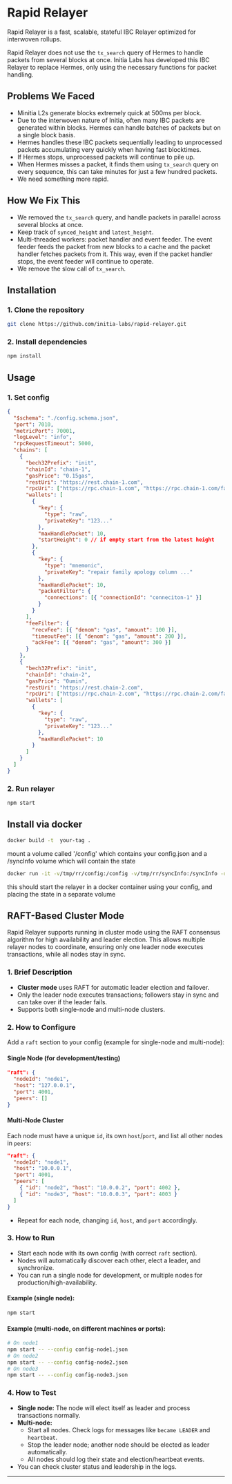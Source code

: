 # Rapid Relayer

Rapid Relayer is a fast, scalable, stateful IBC Relayer optimized for interwoven rollups.

Rapid Relayer does not use the `tx_search` query of Hermes to handle packets from several blocks at once. Initia Labs has developed this IBC Relayer to replace Hermes, only using the necessary functions for packet handling.

## Problems We Faced

- Minitia L2s generate blocks extremely quick at 500ms per block.
- Due to the interwoven nature of Initia, often many IBC packets are generated within blocks. Hermes can handle batches of packets but on a single block basis.
- Hermes handles these IBC packets sequentially leading to unprocessed packets accumulating very quickly when having fast blocktimes.
- If Hermes stops, unprocessed packets will continue to pile up.
- When Hermes misses a packet, it finds them using `tx_search` query on every sequence, this can take minutes for just a few hundred packets.
- We need something more rapid.

## How We Fix This

- We removed the `tx_search` query, and handle packets in parallel across several blocks at once.
- Keep track of `synced_height` and `latest_height`.
- Multi-threaded workers: packet handler and event feeder. The event feeder feeds the packet from new blocks to a cache and the packet handler fetches packets from it. This way, even if the packet handler stops, the event feeder will continue to operate.
- We remove the slow call of `tx_search`.

## Installation

### 1. Clone the repository

```bash
git clone https://github.com/initia-labs/rapid-relayer.git
```

### 2. Install dependencies

```bash
npm install
```

## Usage

### 1. Set config

```json
{
  "$schema": "./config.schema.json",
  "port": 7010,
  "metricPort": 70001,
  "logLevel": "info",
  "rpcRequestTimeout": 5000,
  "chains": [
    {
      "bech32Prefix": "init",
      "chainId": "chain-1",
      "gasPrice": "0.15gas",
      "restUri": "https://rest.chain-1.com",
      "rpcUri": ["https://rpc.chain-1.com", "https://rpc.chain-1.com/fallback"],
      "wallets": [
        {
          "key": {
            "type": "raw",
            "privateKey": "123..."
          },
          "maxHandlePacket": 10,
          "startHeight": 0 // if empty start from the latest height
        },
        {
          "key": {
            "type": "mnemonic",
            "privateKey": "repair family apology column ..."
          },
          "maxHandlePacket": 10,
          "packetFilter": {
            "connections": [{ "connectionId": "conneciton-1" }]
          }
        }
      ],
      "feeFilter": {
        "recvFee": [{ "denom": "gas", "amount": 100 }],
        "timeoutFee": [{ "denom": "gas", "amount": 200 }],
        "ackFee": [{ "denom": "gas", "amount": 300 }]
      }
    },
    {
      "bech32Prefix": "init",
      "chainId": "chain-2",
      "gasPrice": "0umin",
      "restUri": "https://rest.chain-2.com",
      "rpcUri": ["https://rpc.chain-2.com", "https://rpc.chain-2.com/fallback"],
      "wallets": [
        {
          "key": {
            "type": "raw",
            "privateKey": "123..."
          },
          "maxHandlePacket": 10
        }
      ]
    }
  ]
}
```

### 2. Run relayer

```bash
npm start
```

## Install via docker

```bash
docker build -t  your-tag .
```

mount a volume called '/config' which contains your config.json
and a /syncInfo volume which will contain the state

```bash
docker run -it -v/tmp/rr/config:/config -v/tmp/rr/syncInfo:/syncInfo -d  rapid-relayer:latest
```

this should start the relayer in a docker container using your config, and placing the state in a separate volume

## RAFT-Based Cluster Mode

Rapid Relayer supports running in cluster mode using the RAFT consensus algorithm for high availability and leader election. This allows multiple relayer nodes to coordinate, ensuring only one leader node executes transactions, while all nodes stay in sync.

### 1. Brief Description
- **Cluster mode** uses RAFT for automatic leader election and failover.
- Only the leader node executes transactions; followers stay in sync and can take over if the leader fails.
- Supports both single-node and multi-node clusters.

### 2. How to Configure

Add a `raft` section to your config (example for single-node and multi-node):

#### Single Node (for development/testing)
```json
"raft": {
  "nodeId": "node1",
  "host": "127.0.0.1",
  "port": 4001,
  "peers": []
}
```

#### Multi-Node Cluster
Each node must have a unique `id`, its own `host`/`port`, and list all other nodes in `peers`:
```json
"raft": {
  "nodeId": "node1",
  "host": "10.0.0.1",
  "port": 4001,
  "peers": [
    { "id": "node2", "host": "10.0.0.2", "port": 4002 },
    { "id": "node3", "host": "10.0.0.3", "port": 4003 }
  ]
}
```
- Repeat for each node, changing `id`, `host`, and `port` accordingly.

### 3. How to Run
- Start each node with its own config (with correct `raft` section).
- Nodes will automatically discover each other, elect a leader, and synchronize.
- You can run a single node for development, or multiple nodes for production/high-availability.

#### Example (single node):
```bash
npm start
```

#### Example (multi-node, on different machines or ports):
```bash
# On node1
npm start -- --config config-node1.json
# On node2
npm start -- --config config-node2.json
# On node3
npm start -- --config config-node3.json
```

### 4. How to Test
- **Single node:** The node will elect itself as leader and process transactions normally.
- **Multi-node:**
  - Start all nodes. Check logs for messages like `became LEADER` and `heartbeat`.
  - Stop the leader node; another node should be elected as leader automatically.
  - All nodes should log their state and election/heartbeat events.
- You can check cluster status and leadership in the logs.

---
